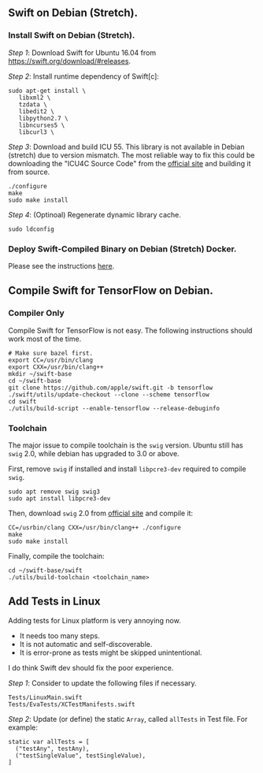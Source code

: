 ## Swift on Debian (Stretch).

### Install Swift on Debian (Stretch).

_Step 1_: Download Swift for Ubuntu 16.04 from
https://swift.org/download/#releases.

_Step 2_: Install runtime dependency of Swift[c]:

    sudo apt-get install \
       libxml2 \
       tzdata \
       libedit2 \
       libpython2.7 \
       libncurses5 \
       libcurl3 \

_Step 3_: Download and build ICU 55. This library is not available in Debian
(stretch) due to version mismatch. The most reliable way to fix this could be
downloading the "ICU4C Source Code" from the [official
site](http://site.icu-project.org/download/55) and building it from source.

    ./configure
    make
    sudo make install

_Step 4_: (Optinoal) Regenerate dynamic library cache.

    sudo ldconfig

### Deploy Swift-Compiled Binary on Debian (Stretch) Docker.

Please see the instructions
[here](https://github.com/xiejw/dockerfiles/blob/master/doc/swift.md#deployment).


## Compile Swift for TensorFlow on Debian.

### Compiler Only

Compile Swift for TensorFlow is not easy. The following instructions should work
most of the time.

    # Make sure bazel first.
    export CC=/usr/bin/clang
    export CXX=/usr/bin/clang++
    mkdir ~/swift-base
    cd ~/swift-base
    git clone https://github.com/apple/swift.git -b tensorflow
    ./swift/utils/update-checkout --clone --scheme tensorflow
    cd swift
    ./utils/build-script --enable-tensorflow --release-debuginfo

### Toolchain

The major issue to compile toolchain is the `swig` version. Ubuntu still has
`swig` 2.0, while debian has upgraded to 3.0 or above.

First, remove `swig` if installed and install `libpcre3-dev` required to compile
`swig`.

    sudo apt remove swig swig3
    sudo apt install libpcre3-dev

Then, download `swig` 2.0 from
[official site](https://sourceforge.net/projects/swig/files/swig/swig-2.0.12/)
and compile it:

    CC=/usrbin/clang CXX=/usr/bin/clang++ ./configure
    make
    sudo make install

Finally, compile the toolchain:

    cd ~/swift-base/swift
    ./utils/build-toolchain <toolchain_name>

## Add Tests in Linux

Adding tests for Linux platform is very annoying now.

- It needs too many steps.
- It is not automatic and self-discoverable.
- It is error-prone as tests might be skipped unintentional.

I do think Swift dev should fix the poor experience.

_Step 1_: Consider to update the following files if necessary.

    Tests/LinuxMain.swift
    Tests/EvaTests/XCTestManifests.swift

_Step 2_: Update (or define) the static `Array`, called `allTests` in Test file.
For example:

    static var allTests = [
      ("testAny", testAny),
      ("testSingleValue", testSingleValue),
    ]

